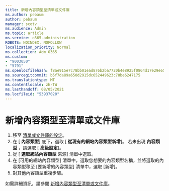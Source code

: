 ```yaml
---
title: 新增內容類型至清單或文件庫
ms.author: pebaum
author: pebaum
manager: scotv
ms.audience: Admin
ms.topic: article
ms.service: o365-administration
ROBOTS: NOINDEX, NOFOLLOW
localization_priority: Normal
ms.collection: Adm_O365
ms.custom:
- "9003050"
- "5791"
ms.openlocfilehash: f8ae915e7c78bb01ead876b2ba7720b4e8925f0864d17e29e65a3f664a79dda1
ms.sourcegitcommit: b5f7da89a650d2915dc652449623c78be6247175
ms.translationtype: MT
ms.contentlocale: zh-TW
ms.lasthandoff: 08/05/2021
ms.locfileid: "53937020"
---
```

# <a name="add-a-content-type-to-a-list-or-library"></a>新增內容類型至清單或文件庫

1. 移至  [清單或文件庫的設定](https://support.microsoft.com/en-us/office/edit-list-settings-in-sharepoint-online-4d35793b-246e-42a3-990c-563a83795b7f)。
2. 在 [  **內容類型**] 底下，選取 [  **從現有的網站內容類型新增**]。 若未出現  **內容類型**  ，請選取 [  **高級設定**]。
3. 從 [  **選取網站內容類型**  來源] 清單中選取。
4. 在 [可用的網站內容類型] 清單中，選取您想要的內容類型名稱，並將選取的內容類型移至 [要新增的內容類型] 清單中，選取 [新增]。
5. 對其他內容類型重複步驟。

如需詳細資訊，請參閱  [新增內容類型至清單或文件庫](https://support.microsoft.com/en-us/office/add-a-content-type-to-a-list-or-library-917366ae-f7a2-47ad-87a5-9689a1884e60)。